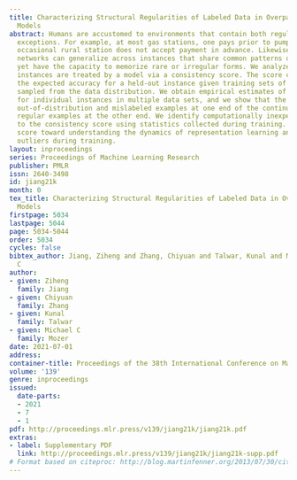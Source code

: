 ```yaml
---
title: Characterizing Structural Regularities of Labeled Data in Overparameterized
  Models
abstract: Humans are accustomed to environments that contain both regularities and
  exceptions. For example, at most gas stations, one pays prior to pumping, but the
  occasional rural station does not accept payment in advance. Likewise, deep neural
  networks can generalize across instances that share common patterns or structures,
  yet have the capacity to memorize rare or irregular forms. We analyze how individual
  instances are treated by a model via a consistency score. The score characterizes
  the expected accuracy for a held-out instance given training sets of varying size
  sampled from the data distribution. We obtain empirical estimates of this score
  for individual instances in multiple data sets, and we show that the score identifies
  out-of-distribution and mislabeled examples at one end of the continuum and strongly
  regular examples at the other end. We identify computationally inexpensive proxies
  to the consistency score using statistics collected during training. We apply the
  score toward understanding the dynamics of representation learning and to filter
  outliers during training.
layout: inproceedings
series: Proceedings of Machine Learning Research
publisher: PMLR
issn: 2640-3498
id: jiang21k
month: 0
tex_title: Characterizing Structural Regularities of Labeled Data in Overparameterized
  Models
firstpage: 5034
lastpage: 5044
page: 5034-5044
order: 5034
cycles: false
bibtex_author: Jiang, Ziheng and Zhang, Chiyuan and Talwar, Kunal and Mozer, Michael
  C
author:
- given: Ziheng
  family: Jiang
- given: Chiyuan
  family: Zhang
- given: Kunal
  family: Talwar
- given: Michael C
  family: Mozer
date: 2021-07-01
address:
container-title: Proceedings of the 38th International Conference on Machine Learning
volume: '139'
genre: inproceedings
issued:
  date-parts:
  - 2021
  - 7
  - 1
pdf: http://proceedings.mlr.press/v139/jiang21k/jiang21k.pdf
extras:
- label: Supplementary PDF
  link: http://proceedings.mlr.press/v139/jiang21k/jiang21k-supp.pdf
# Format based on citeproc: http://blog.martinfenner.org/2013/07/30/citeproc-yaml-for-bibliographies/
---
```

